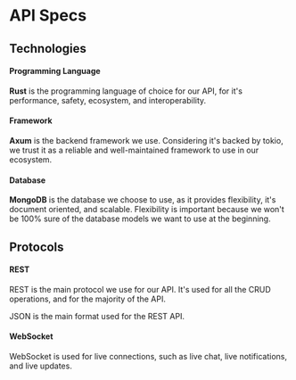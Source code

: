 # API Specs

## Technologies

#### Programming Language

**Rust** is the programming language of choice for our API, for it's performance, safety, ecosystem, and interoperability.

#### Framework

**Axum** is the backend framework we use. Considering it's backed by tokio, we trust it as a reliable and well-maintained framework to use in our ecosystem.

#### Database

**MongoDB** is the database we choose to use, as it provides flexibility, it's document oriented, and scalable. Flexibility is important because we won't be 100% sure of the database models we want to use at the beginning.

## Protocols

#### REST

REST is the main protocol we use for our API. It's used for all the CRUD operations, and for the majority of the API.

JSON is the main format used for the REST API.

#### WebSocket

WebSocket is used for live connections, such as live chat, live notifications, and live updates.
